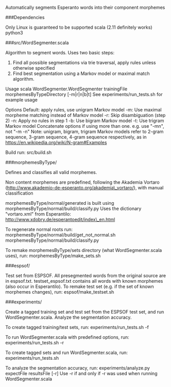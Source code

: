 Automatically segments Esperanto words into their component morphemes

###Dependencies

Only Linux is guaranteed to be supported
scala (2.11 definitely works)
python3

###src/WordSegmenter.scala

Algorithm to segment words. Uses two basic steps:
1. Find all possible segmentations via trie traversal, apply rules unless otherwise specified
2. Find best segmentation using a Markov model or maximal match algorithm. 

Usage
    scala WordSegmenter.WordSegmenter trainingFile morphemesByTypeDirectory [-m|r|n|b|t]
See experiments/run\_tests.sh for example usage

Options
    Default: apply rules, use unigram Markov model
    -m: Use maximal morpheme matching instead of Markov model
    -r: Skip disambiguation (step 2)
    -n: Apply no rules in step 1
    -b: Use bigram Markov model
    -t: Use trigram Markov model
Concatenate options if using more than one. e.g. use "-mn", not "-m -n"
Note: unigram, bigram, trigram Markov models refer to 2-gram sequence, 3-gram sequence, 4-gram sequence respectively, as in https://en.wikipedia.org/wiki/N-gram#Examples

Build
run:
    src/build.sh

###morphemesByType/

Defines and classifies all valid morphemes.

Non content morphemes are predefined, following the Akademia Vortaro (http://www.akademio-de-esperanto.org/akademia\_vortaro/), with manual classification

morphemesByType/normal/generated is built using morphemesByType/normal/build/classify.py
Uses the dictionary "vortaro.xml" from Esperantilo: http://www.xdobry.de/esperantoedit/index\_en.html

To regenerate normal roots run:
    morphemesByType/normal/build/get\_not\_normal.sh
    morphemesByType/normal/build/classify.py

To remake morphemesByType/sets directory (what WordSegmenter.scala uses), run:
    morphemesByType/make\_sets.sh

###espsof/

Test set from ESPSOF. All presegmented words from the original source are in espsof.txt. testset\_espsof.txt contains all words with known morphemes (also occur in Esperantilo).
To remake test set (e.g. if the set of known morphemes changes), run:
    espsof/make\_testset.sh

###experiments/

Create a tagged training set and test set from the ESPSOF test set, and run WordSegmenter.scala. Analyze the segmentation accuracy.

To create tagged training/test sets, run:
    experiments/run\_tests.sh -f

To run WordSegmenter.scala with predefined options, run:
    experiments/run\_tests.sh -r

To create tagged sets and run WordSegmenter.scala, run:
    experiments/run\_tests.sh

To analyze the segmentation accuracy, run:
    experiments/analyze.py expectFile resultsFile [-r]
Use -r if and only if -r was used when running WordSegmenter.scala
